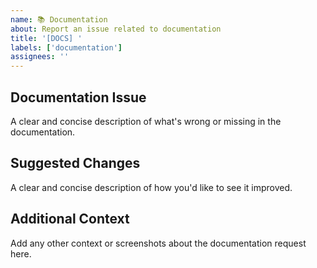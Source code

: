 ```yaml
---
name: 📚 Documentation
about: Report an issue related to documentation
title: '[DOCS] '
labels: ['documentation']
assignees: ''
---
```


## Documentation Issue
A clear and concise description of what's wrong or missing in the documentation.

## Suggested Changes
A clear and concise description of how you'd like to see it improved.

## Additional Context
Add any other context or screenshots about the documentation request here.